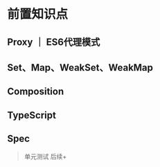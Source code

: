 # 前置知识点

## Proxy ｜ ES6代理模式

## Set、Map、WeakSet、WeakMap

## Composition

## TypeScript

## Spec

> 单元测试 后续+
